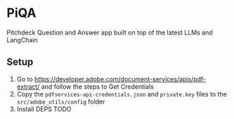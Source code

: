 # PiQA

Pitchdeck Question and Answer app built on top of the latest LLMs and LangChain

## Setup

1. Go to https://developer.adobe.com/document-services/apis/pdf-extract/ and follow the steps to Get Credentials
2. Copy the `pdfservices-api-credentials.json` and `private.key` files to the `src/adobe_utils/config` folder
3. Install DEPS TODO
